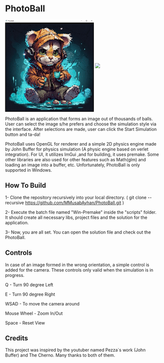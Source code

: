 # PhotoBall

<a target="blank"><img align="center" src="https://github.com/MMusabAyhan/PhotoBall/blob/main/screenshots/PicklePhotoBall.png?raw=true" height="300" /></a>
<a href="https://github.com/MMusabAyhan/PhotoBall/blob/main/screenshots/Pickle.gif?raw=true" target="blank"><img align="center" src="https://github.com/MMusabAyhan/PhotoBall/blob/main/screenshots/Pickle.gif?raw=true" height="300" /></a>

PhotoBall is an application that forms an image out of thousands of balls. User can select the image s/he prefers and choose the simulation style via the
interface. After selections are made, user can click the Start Simulation button and ta-da!

PhotoBall uses OpenGL for renderer and a simple 2D physics engine made by John Buffer for physics simulation (A physic engine based on verlet integration). For UI, it utilizes ImGui ,and for building, it uses premake.
Some other libraries are also used for other features such as Math(glm) and loading an image into a buffer, etc. Unfortunately, PhotoBall is only supported in Windows.

## How To Build

1- Clone the repository recursively into your local directory. ( git clone --recursive https://github.com/MMusabAyhan/PhotoBall.git )

2- Execute the batch file named "Win-Premake" inside the "scripts" folder. It should create all necessary libs, project files and the solution for the application.

3- Now, you are all set. You can open the solution file and check out the PhotoBall.

## Controls

In case of an image formed in the wrong orientation, a simple control is added for the camera. These controls only valid when the simulation is in progress.

Q - Turn 90 degree Left

E - Turn 90 degree Right

WSAD - To move the camera around

Mouse Wheel - Zoom In/Out

Space - Reset View

## Credits

This project was inspired by the youtuber named Pezza`s work (John Buffer) and The Cherno. Many thanks to both of them.

